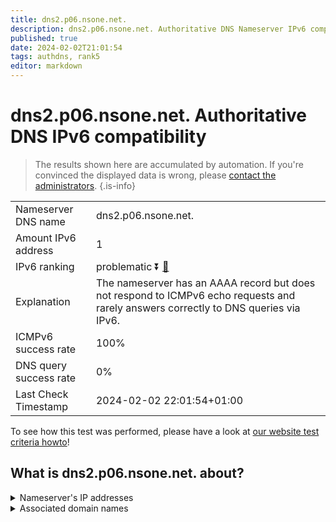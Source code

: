 ```yaml
---
title: dns2.p06.nsone.net.
description: dns2.p06.nsone.net. Authoritative DNS Nameserver IPv6 compatibility
published: true
date: 2024-02-02T21:01:54
tags: authdns, rank5
editor: markdown
---
```


# dns2.p06.nsone.net. Authoritative DNS IPv6 compatibility

> The results shown here are accumulated by automation. If you're convinced the displayed data is wrong, please [contact the administrators](/howto/chat). 
{.is-info}




|   |   |
| - | - |
| Nameserver DNS name | dns2.p06.nsone.net.
| Amount IPv6 address | 1
| IPv6 ranking | problematic :arrow_double_down: [🔗](/howto/ranking) |
| Explanation | The nameserver has an AAAA record but does not respond to ICMPv6 echo requests and rarely answers correctly to DNS queries via IPv6. |
| ICMPv6 success rate | 100%|
| DNS query success rate | 0% |
| Last Check Timestamp | 2024-02-02 22:01:54+01:00 |

To see how this test was performed, please have a look at [our website test criteria howto](/howto/testcriteria/authdns)!


## What is dns2.p06.nsone.net. about?




<details>
<summary>Nameserver's IP addresses</summary>

2a00:edc0:6259:7:6::2

</details>



<details>
<summary>Associated domain names</summary>

www.ebay.com

www.nytimes.com

</details>

